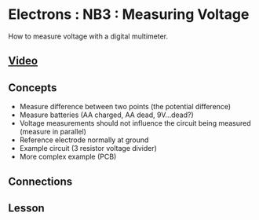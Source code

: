 # Electrons : NB3 : Measuring Voltage
How to measure voltage with a digital multimeter.

## [Video](https://vimeo.com/1027762531)

## Concepts
- Measure difference between two points (the potential difference)
- Measure batteries (AA charged, AA dead, 9V...dead?)
- Voltage measurements should not influence the circuit being measured (measure in parallel)
- Reference electrode normally at ground
- Example circuit (3 resistor voltage divider)
- More complex example (PCB)

## Connections

## Lesson
